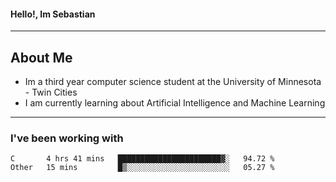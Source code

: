 #### Hello!, Im Sebastian


---
## About Me
- Im a third year computer science student at the University of Minnesota - Twin Cities
- I am currently learning about Artificial Intelligence and Machine Learning

---

### I've been working with
<!--START_SECTION:waka-->

```text
C       4 hrs 41 mins   ███████████████████████▓░   94.72 %
Other   15 mins         █▒░░░░░░░░░░░░░░░░░░░░░░░   05.27 %
```

<!--END_SECTION:waka-->


